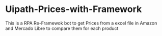 # Uipath-Prices-with-Framework
This is a RPA Re-Framewok bot to get Prices from a excel file in Amazon and Mercado Libre to compare them for each product
